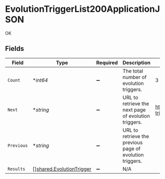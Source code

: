 # EvolutionTriggerList200ApplicationJSON

OK


## Fields

| Field                                                                | Type                                                                 | Required                                                             | Description                                                          | Example                                                              |
| -------------------------------------------------------------------- | -------------------------------------------------------------------- | -------------------------------------------------------------------- | -------------------------------------------------------------------- | -------------------------------------------------------------------- |
| `Count`                                                              | **int64*                                                             | :heavy_minus_sign:                                                   | The total number of evolution triggers.                              | 3                                                                    |
| `Next`                                                               | **string*                                                            | :heavy_minus_sign:                                                   | URL to retrieve the next page of evolution triggers.                 | https://pokeapi.co/api/v2/evolution-trigger/?offset=20&limit=20      |
| `Previous`                                                           | **string*                                                            | :heavy_minus_sign:                                                   | URL to retrieve the previous page of evolution triggers.             |                                                                      |
| `Results`                                                            | [][shared.EvolutionTrigger](../../models/shared/evolutiontrigger.md) | :heavy_minus_sign:                                                   | N/A                                                                  |                                                                      |